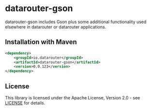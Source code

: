 # datarouter-gson

datarouter-gson includes Gson plus some additional functionality used elsewhere in datarouter or datarouter applications.

## Installation with Maven

```xml
<dependency>
	<groupId>io.datarouter</groupId>
	<artifactId>datarouter-gson</artifactId>
	<version>0.0.123</version>
</dependency>
```

## License

This library is licensed under the Apache License, Version 2.0 - see [LICENSE](../LICENSE) for details.

